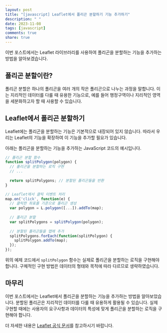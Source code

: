 ```yaml
---
layout: post
title: "[javascript] Leaflet에서 폴리곤 분할하기 기능 추가하기"
description: " "
date: 2023-11-08
tags: [javascript]
comments: true
share: true
---
```


이번 포스트에서는 Leaflet 라이브러리를 사용하여 폴리곤을 분할하는 기능을 추가하는 방법을 알아보겠습니다.

## 폴리곤 분할이란?

폴리곤 분할은 하나의 폴리곤을 여러 개의 작은 폴리곤으로 나누는 과정을 말합니다. 이는 지리적인 데이터를 다룰 때 유용한 기능으로, 예를 들어 행정구역이나 지리적인 영역을 세분화하고자 할 때 사용할 수 있습니다.

## Leaflet에서 폴리곤 분할하기

Leaflet에는 폴리곤을 분할하는 기능은 기본적으로 내장되어 있지 않습니다. 따라서 우리는 Leaflet의 기능을 확장하여 이 기능을 추가할 필요가 있습니다.

아래는 폴리곤을 분할하는 기능을 추가하는 JavaScript 코드의 예시입니다.

```javascript
// 폴리곤 분할 함수
function splitPolygon(polygon) {
  // 폴리곤을 분할하는 로직 구현
  // ...
  
  return splitPolygons; // 분할된 폴리곤들을 반환
}

// Leaflet에서 클릭 이벤트 처리
map.on('click', function(e) {
  // 클릭한 좌표를 기준으로 폴리곤 생성
  var polygon = L.polygon([...]).addTo(map);
  
  // 폴리곤 분할
  var splitPolygons = splitPolygon(polygon);
  
  // 분할된 폴리곤들을 맵에 추가
  splitPolygons.forEach(function(splitPolygon) {
    splitPolygon.addTo(map);
  });
});
```

위의 예제 코드에서 `splitPolygon` 함수는 실제로 폴리곤을 분할하는 로직을 구현해야 합니다. 구체적인 구현 방법은 데이터의 형태와 목적에 따라 다르므로 생략하였습니다.

## 마무리

이번 포스트에서는 Leaflet에서 폴리곤을 분할하는 기능을 추가하는 방법을 알아보았습니다. 분할된 폴리곤은 지리적인 데이터를 다룰 때 유용하게 활용될 수 있습니다. 실제 구현할 때에는 사용자의 요구사항과 데이터의 특성에 맞게 폴리곤을 분할하는 로직을 구현해야 합니다.

더 자세한 내용은 [Leaflet 공식 문서](https://leafletjs.com/)를 참고하시기 바랍니다.